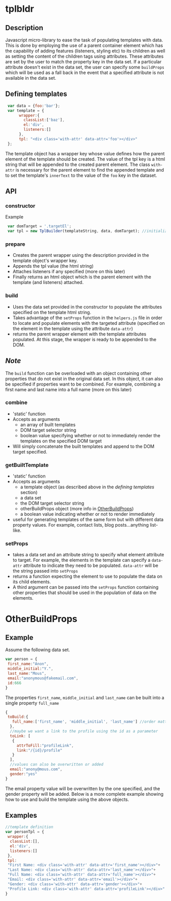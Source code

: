 # tplbldr

## Description
Javascript micro-library to ease the task of populating templates with data. This is done by employing the use of a parent container element which has the capability of adding features (listeners, styling etc) to its children as well as setting the content of the children tags using attributes. These attributes are set by the user to match the property key in the data set. If a particular attribute doesn't exist in the data set, the user can specify some `buildProps` which will be used as a fall back in the event that a specified attribute is not available in the data set.

## Defining templates
```js
 var data = {foo:'bar'};
 var template = {
      wrapper:{
        classList:['baz'],
        el:'div',
        listeners:[]
      },
      tpl: "<div class='with-attr' data-attr='foo'></div>"
 };
```

The template object has a wrapper key whose value defines how the parent element of the template should be created. The value of the tpl key is a html string that will be appended to the created parent element. The class `with-attr` is necessary for the parent element to find the appended template and to set the template's `innerText` to the value of the `foo` key in the dataset.

## API
### constructor
Example
```js
 var domTarget = '.targetEl';
 var tpl = new TplBuilder(templateString, data, domTarget); //initializes tplbuilder object
```
  
### prepare

- Creates the parent wrapper using the description provided in the template object's wrapper key.
- Appends the tpl value (the html string)
- Attaches listeners if any specified (more on this later)
- Finally returns an html object which is the parent element with the template (and listeners) attached.

### build

- Uses the data set provided in the constructor to populate the attributes specified on the template html string.
- Takes advantage of the `setProps` function in the `helpers.js` file in order to locate and populate elements with the targeted attribute (specified on the element in the template using the attribute `data-attr`) 
- returns the parent wrapper element with the template attributes populated. At this stage, the wrapper is ready to be appended to the DOM.

## *Note*
The `build` function can be overloaded with an object containing other properties that do not exist in the original data set. In this object, it can also be specified if properties want to be combined. For example, combining a first name and last name into a full name (more on this later)

### combine
- 'static' function
- Accepts as arguments
  - an array of built templates
  - DOM target selector string
  - boolean value specifying whether or not to immediately render the templates on the specified DOM target
- Will simply concatenate the built templates and append to the DOM target specified.

### getBuiltTemplate
- 'static' function
- Accepts as arguments
  - a template object (as described above in the _defining templates_ section)
  - a data set
  - the DOM target selector string
  - otherBuildProps object (more info in [OtherBuildProps](#otherbuildprops))
  - a boolean value indicating whether or not to render immediately
- useful for generating templates of the same form but with different data property values. For example, contact lists, blog posts...anything list-like.

### setProps
- takes a data set and an attribute string to specify what element attribute to target. For example, the elements in the template can specify a `data-attr` attribute to indicate they need to be populated. `data-attr` will be the string passed into `setProps`
- returns a function expecting the element to use to populate the data on its child elements.
- A third argument can be passed into the `setProps` function containing other properties that should be used in the population of data on the elements.

# OtherBuildProps
Example
-------
Assume the following data set.
```js
var person = {
 first_name:"Anon",
 middle_initial:"Y.",
 last_name:"Mous",
 email:"anonymous@fakemail.com",
 id:666
}
```
The properties `first_name`, `middle_initial` and `last_name` can be built into a single property `full_name`
```js
{
 toBuild:{
   full_name:['first_name', 'middle_initial', 'last_name'] //order matters  
  },
  //maybe we want a link to the profile using the id as a parameter
  toLink: [
   {
     attrToFill:"profileLink",
     link:"/{id}/profile"
   }
  ],
  //values can also be overwritten or added
  email:"anony@mous.com",
  gender:"yes"
}
```
The email property value will be overwritten by the one specified, and the gender property will be added. Below is a more complete example showing how to use and build the template using the above objects.

## Examples

```js
//template definition
var personTpl = {
 wrapper:{
  classList:[],
  el:'div',
  listeners:[]
 },
 tpl:
 "First Name: <div class='with-attr' data-attr='first_name'></div>"+
 "Last Name: <div class='with-attr' data-attr='last_name'></div>"+
 "Full Name: <div class='with-attr' data-attr='full_name'></div>"+
 "Email: <div class='with-attr' data-attr='email'></div>"+
 "Gender: <div class='with-attr' data-attr='gender'></div>"+
 "Profile Link: <div class='with-attr' data-attr='profileLink'></div>"
}
```
